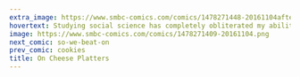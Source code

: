 ```yaml
---
extra_image: https://www.smbc-comics.com/comics/1478271448-20161104after.png
hovertext: Studying social science has completely obliterated my ability to enjoy pleasant human behaviors.
image: https://www.smbc-comics.com/comics/1478271409-20161104.png
next_comic: so-we-beat-on
prev_comic: cookies
title: On Cheese Platters
---
```


